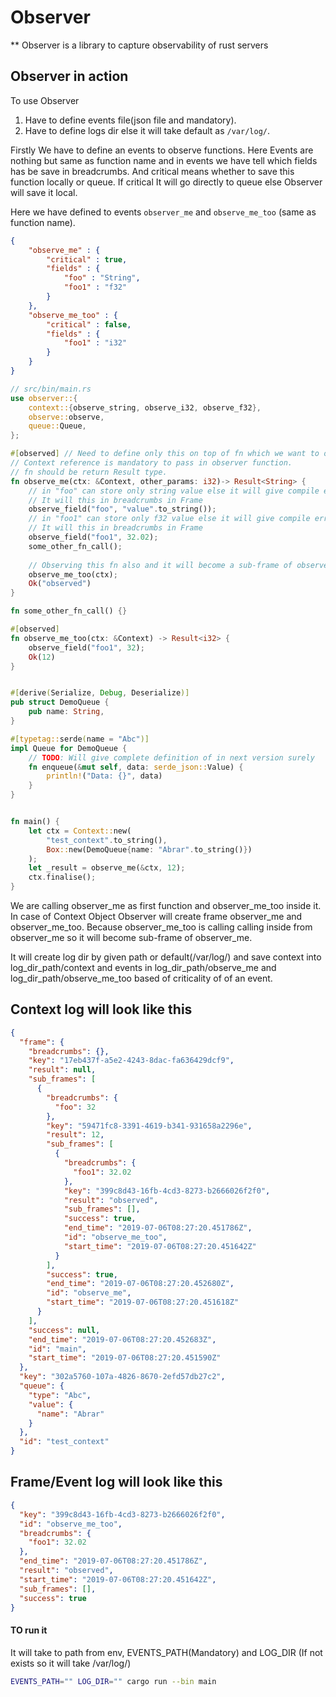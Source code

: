 # Observer

** Observer is a library to capture observability of rust servers

## Observer in action
To use Observer
1. Have to define events file(json file and mandatory).
2. Have to define logs dir else it will take default as `/var/log/`.

Firstly We have to define an events to observe functions. Here Events are nothing
but same as function name and in events we have tell which fields has be save in breadcrumbs. 
And critical means whether to save this function locally or queue. If critical 
It will go directly to queue else Observer will save it local.
 
Here we have defined to events `observer_me` and  `observe_me_too` (same as function name).

```json
{
    "observe_me" : {
        "critical" : true,
        "fields" : {
            "foo" : "String",
            "foo1" : "f32"
        }
    },
    "observe_me_too" : {
        "critical" : false,
        "fields" : {
            "foo1" : "i32"
        }
    }
}
```


```rust
// src/bin/main.rs
use observer::{
    context::{observe_string, observe_i32, observe_f32},
    observe::observe,
    queue::Queue,
};

#[observed] // Need to define only this on top of fn which we want to observe
// Context reference is mandatory to pass in observer function.
// fn should be return Result type. 
fn observe_me(ctx: &Context, other_params: i32)-> Result<String> {
    // in "foo" can store only string value else it will give compile error
    // It will this in breadcrumbs in Frame
    observe_field("foo", "value".to_string());
    // in "foo1" can store only f32 value else it will give compile error
    // It will this in breadcrumbs in Frame
    observe_field("foo1", 32.02);
    some_other_fn_call();
    
    // Observing this fn also and it will become a sub-frame of observe_me
    observe_me_too(ctx);
    Ok("observed") 
}

fn some_other_fn_call() {}

#[observed]
fn observe_me_too(ctx: &Context) -> Result<i32> {
    observe_field("foo1", 32);
    Ok(12)
}


#[derive(Serialize, Debug, Deserialize)]
pub struct DemoQueue {
    pub name: String,
}

#[typetag::serde(name = "Abc")]
impl Queue for DemoQueue {
    // TODO: Will give complete definition of in next version surely
    fn enqueue(&mut self, data: serde_json::Value) {
        println!("Data: {}", data)
    }
}


fn main() {
    let ctx = Context::new(
        "test_context".to_string(), 
        Box::new(DemoQueue{name: "Abrar".to_string()})
    );
    let _result = observe_me(&ctx, 12);
    ctx.finalise();
}
```

We are calling observer_me as first function and observer_me_too inside it.
In case of Context Object Observer will create frame observer_me and observer_me_too.
Because observer_me_too is calling calling inside from observer_me so it will become
sub-frame of observer_me.  

It will create log dir by given path or default(/var/log/) and save context into
log_dir_path/context and events in log_dir_path/observe_me and log_dir_path/observe_me_too 
based of criticality of of an event.

## Context log will look like this
```json
{
  "frame": {
    "breadcrumbs": {},
    "key": "17eb437f-a5e2-4243-8dac-fa636429dcf9",
    "result": null,
    "sub_frames": [
      {
        "breadcrumbs": {
          "foo": 32
        },
        "key": "59471fc8-3391-4619-b341-931658a2296e",
        "result": 12,
        "sub_frames": [
          {
            "breadcrumbs": {
              "foo1": 32.02
            },
            "key": "399c8d43-16fb-4cd3-8273-b2666026f2f0",
            "result": "observed",
            "sub_frames": [],
            "success": true,
            "end_time": "2019-07-06T08:27:20.451786Z",
            "id": "observe_me_too",
            "start_time": "2019-07-06T08:27:20.451642Z"
          }
        ],
        "success": true,
        "end_time": "2019-07-06T08:27:20.452680Z",
        "id": "observe_me",
        "start_time": "2019-07-06T08:27:20.451618Z"
      }
    ],
    "success": null,
    "end_time": "2019-07-06T08:27:20.452683Z",
    "id": "main",
    "start_time": "2019-07-06T08:27:20.451590Z"
  },
  "key": "302a5760-107a-4826-8670-2efd57db27c2",
  "queue": {
    "type": "Abc",
    "value": {
      "name": "Abrar"
    }
  },
  "id": "test_context"
}
```

## Frame/Event log will look like this
```json
{
  "key": "399c8d43-16fb-4cd3-8273-b2666026f2f0",
  "id": "observe_me_too",
  "breadcrumbs": {
    "foo1": 32.02
  },
  "end_time": "2019-07-06T08:27:20.451786Z",
  "result": "observed",
  "start_time": "2019-07-06T08:27:20.451642Z",
  "sub_frames": [],
  "success": true
}
```

#### TO run it
It will take to path from env,
EVENTS_PATH(Mandatory) and LOG_DIR (If not exists so it will take /var/log/)
```bash
EVENTS_PATH="" LOG_DIR="" cargo run --bin main
```
